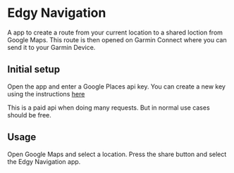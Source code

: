 # Edgy Navigation

A app to create a route from your current location to a shared loction from Google Maps. This route is then opened on Garmin Connect where you can send it to your Garmin Device.

## Initial setup

Open the app and enter a Google Places api key. You can create a new key using the instructions <a href="https://developers.google.com/maps/documentation/places/web-service/get-api-key">here</a>

This is a paid api when doing many requests. But in normal use cases should be free.

## Usage

Open Google Maps and select a location. Press the share button and select the Edgy Navigation app.
